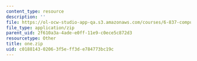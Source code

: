 ```yaml
---
content_type: resource
description: ''
file: https://ol-ocw-studio-app-qa.s3.amazonaws.com/courses/6-837-computer-graphics-fall-2012/c018814302063f5eff3de784773bc19c_one.zip
file_type: application/zip
parent_uid: 2f610a3a-4ade-e0ff-11e9-c0ece5c872d3
resourcetype: Other
title: one.zip
uid: c0188143-0206-3f5e-ff3d-e784773bc19c
---
```

